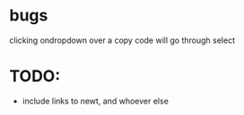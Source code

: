 # bugs
clicking ondropdown over a copy code will go through select

# TODO:
- include links to newt, and whoever else